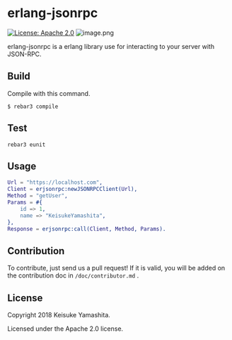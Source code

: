 # erlang-jsonrpc

[![License: Apache 2.0](https://img.shields.io/badge/License-Apache%202.0-blue.svg)](https://opensource.org/licenses/Apache-2.0)
![image.png](https://qiita-image-store.s3.amazonaws.com/0/153320/c2dac897-fe0f-95ca-95a5-34c1e902fad5.png)

erlang-jsonrpc is a erlang library use for interacting to your server with JSON-RPC.

## Build 
Compile with this command.

```
$ rebar3 compile
```

## Test

```
rebar3 eunit
```

## Usage

```erlang
Url = "https://localhost.com",
Client = erjsonrpc:newJSONRPCClient(Url),
Method = "getUser",
Params = #{
    id => 1,
    name => "KeisukeYamashita",
},
Response = erjsonrpc:call(Client, Method, Params).
```

## Contribution
To contribute, just send us a pull request!
If it is valid, you will be added on the contribution doc in `/doc/contributor.md` .

## License
Copyright 2018 Keisuke Yamashita.

Licensed under the Apache 2.0 license.
